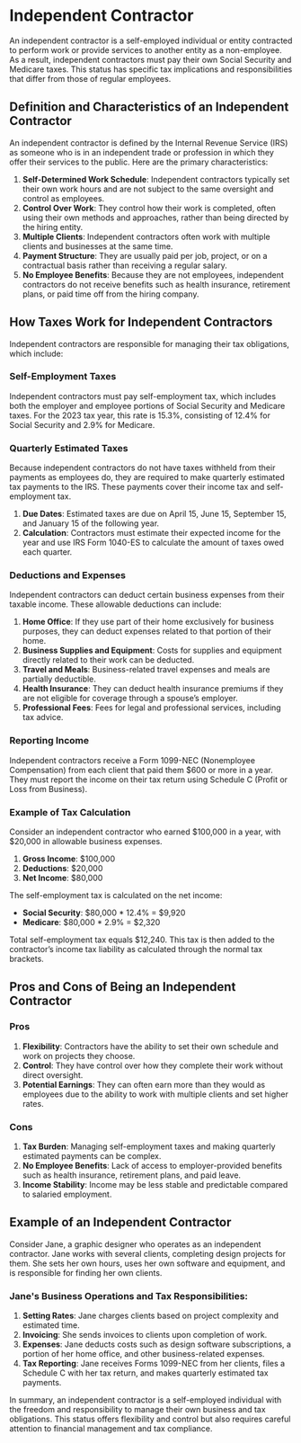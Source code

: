 # Independent Contractor

An independent contractor is a self-employed individual or entity contracted to perform work or provide services to another entity as a non-employee. As a result, independent contractors must pay their own Social Security and Medicare taxes. This status has specific tax implications and responsibilities that differ from those of regular employees.

## Definition and Characteristics of an Independent Contractor

An independent contractor is defined by the Internal Revenue Service (IRS) as someone who is in an independent trade or profession in which they offer their services to the public. Here are the primary characteristics:

1. **Self-Determined Work Schedule**: Independent contractors typically set their own work hours and are not subject to the same oversight and control as employees.
2. **Control Over Work**: They control how their work is completed, often using their own methods and approaches, rather than being directed by the hiring entity.
3. **Multiple Clients**: Independent contractors often work with multiple clients and businesses at the same time.
4. **Payment Structure**: They are usually paid per job, project, or on a contractual basis rather than receiving a regular salary.
5. **No Employee Benefits**: Because they are not employees, independent contractors do not receive benefits such as health insurance, retirement plans, or paid time off from the hiring company.

## How Taxes Work for Independent Contractors

Independent contractors are responsible for managing their tax obligations, which include:

### Self-Employment Taxes

Independent contractors must pay self-employment tax, which includes both the employer and employee portions of Social Security and Medicare taxes. For the 2023 tax year, this rate is 15.3%, consisting of 12.4% for Social Security and 2.9% for Medicare.

### Quarterly Estimated Taxes

Because independent contractors do not have taxes withheld from their payments as employees do, they are required to make quarterly estimated tax payments to the IRS. These payments cover their income tax and self-employment tax.

1. **Due Dates**: Estimated taxes are due on April 15, June 15, September 15, and January 15 of the following year.
2. **Calculation**: Contractors must estimate their expected income for the year and use IRS Form 1040-ES to calculate the amount of taxes owed each quarter.

### Deductions and Expenses

Independent contractors can deduct certain business expenses from their taxable income. These allowable deductions can include:

1. **Home Office**: If they use part of their home exclusively for business purposes, they can deduct expenses related to that portion of their home.
2. **Business Supplies and Equipment**: Costs for supplies and equipment directly related to their work can be deducted.
3. **Travel and Meals**: Business-related travel expenses and meals are partially deductible.
4. **Health Insurance**: They can deduct health insurance premiums if they are not eligible for coverage through a spouse’s employer.
5. **Professional Fees**: Fees for legal and professional services, including tax advice.

### Reporting Income

Independent contractors receive a Form 1099-NEC (Nonemployee Compensation) from each client that paid them $600 or more in a year. They must report the income on their tax return using Schedule C (Profit or Loss from Business).

### Example of Tax Calculation

Consider an independent contractor who earned $100,000 in a year, with $20,000 in allowable business expenses.

1. **Gross Income**: $100,000
2. **Deductions**: $20,000
3. **Net Income**: $80,000

The self-employment tax is calculated on the net income:
- **Social Security**: $80,000 * 12.4% = $9,920
- **Medicare**: $80,000 * 2.9% = $2,320

Total self-employment tax equals $12,240. This tax is then added to the contractor’s income tax liability as calculated through the normal tax brackets.

## Pros and Cons of Being an Independent Contractor

### Pros

1. **Flexibility**: Contractors have the ability to set their own schedule and work on projects they choose.
2. **Control**: They have control over how they complete their work without direct oversight.
3. **Potential Earnings**: They can often earn more than they would as employees due to the ability to work with multiple clients and set higher rates.

### Cons

1. **Tax Burden**: Managing self-employment taxes and making quarterly estimated payments can be complex.
2. **No Employee Benefits**: Lack of access to employer-provided benefits such as health insurance, retirement plans, and paid leave.
3. **Income Stability**: Income may be less stable and predictable compared to salaried employment.

## Example of an Independent Contractor

Consider Jane, a graphic designer who operates as an independent contractor. Jane works with several clients, completing design projects for them. She sets her own hours, uses her own software and equipment, and is responsible for finding her own clients.

### Jane's Business Operations and Tax Responsibilities:

1. **Setting Rates**: Jane charges clients based on project complexity and estimated time.
2. **Invoicing**: She sends invoices to clients upon completion of work.
3. **Expenses**: Jane deducts costs such as design software subscriptions, a portion of her home office, and other business-related expenses.
4. **Tax Reporting**: Jane receives Forms 1099-NEC from her clients, files a Schedule C with her tax return, and makes quarterly estimated tax payments.

In summary, an independent contractor is a self-employed individual with the freedom and responsibility to manage their own business and tax obligations. This status offers flexibility and control but also requires careful attention to financial management and tax compliance.